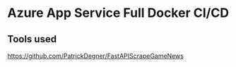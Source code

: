 # Azure App Service Full Docker CI/CD

## Tools used
https://github.com/PatrickDegner/FastAPIScrapeGameNews
